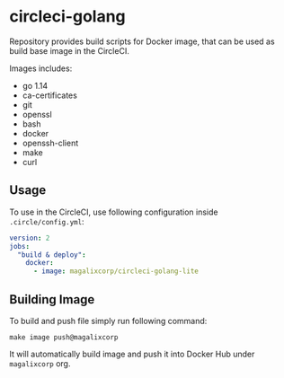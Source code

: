 # circleci-golang

Repository provides build scripts for Docker image, that can be used as
build base image in the CircleCI.

Images includes:

* go 1.14
* ca-certificates
* git
* openssl
* bash
* docker
* openssh-client
* make
* curl


## Usage

To use in the CircleCI, use following configuration inside `.circle/config.yml`:

```yaml
version: 2
jobs:
  "build & deploy":
    docker:
      - image: magalixcorp/circleci-golang-lite
```

## Building Image

To build and push file simply run following command:

```
make image push@magalixcorp
```

It will automatically build image and push it into Docker Hub under `magalixcorp` org.

